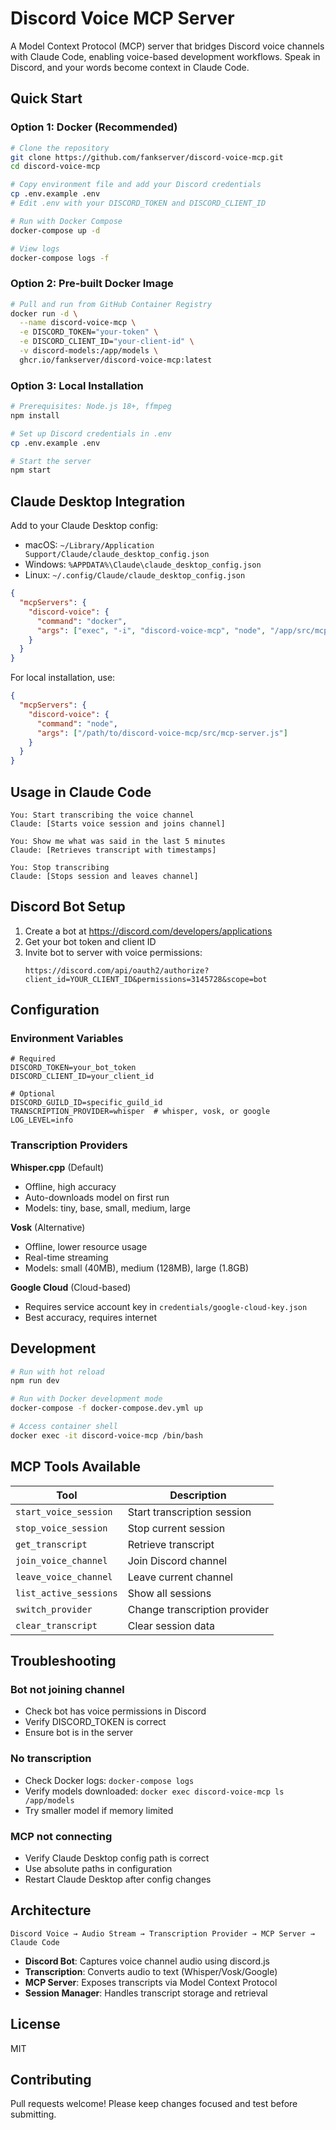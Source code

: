 # Discord Voice MCP Server

A Model Context Protocol (MCP) server that bridges Discord voice channels with Claude Code, enabling voice-based development workflows. Speak in Discord, and your words become context in Claude Code.

## Quick Start

### Option 1: Docker (Recommended)

```bash
# Clone the repository
git clone https://github.com/fankserver/discord-voice-mcp.git
cd discord-voice-mcp

# Copy environment file and add your Discord credentials
cp .env.example .env
# Edit .env with your DISCORD_TOKEN and DISCORD_CLIENT_ID

# Run with Docker Compose
docker-compose up -d

# View logs
docker-compose logs -f
```

### Option 2: Pre-built Docker Image

```bash
# Pull and run from GitHub Container Registry
docker run -d \
  --name discord-voice-mcp \
  -e DISCORD_TOKEN="your-token" \
  -e DISCORD_CLIENT_ID="your-client-id" \
  -v discord-models:/app/models \
  ghcr.io/fankserver/discord-voice-mcp:latest
```

### Option 3: Local Installation

```bash
# Prerequisites: Node.js 18+, ffmpeg
npm install

# Set up Discord credentials in .env
cp .env.example .env

# Start the server
npm start
```

## Claude Desktop Integration

Add to your Claude Desktop config:
- macOS: `~/Library/Application Support/Claude/claude_desktop_config.json`
- Windows: `%APPDATA%\Claude\claude_desktop_config.json`
- Linux: `~/.config/Claude/claude_desktop_config.json`

```json
{
  "mcpServers": {
    "discord-voice": {
      "command": "docker",
      "args": ["exec", "-i", "discord-voice-mcp", "node", "/app/src/mcp-server.js"]
    }
  }
}
```

For local installation, use:
```json
{
  "mcpServers": {
    "discord-voice": {
      "command": "node",
      "args": ["/path/to/discord-voice-mcp/src/mcp-server.js"]
    }
  }
}
```

## Usage in Claude Code

```
You: Start transcribing the voice channel
Claude: [Starts voice session and joins channel]

You: Show me what was said in the last 5 minutes
Claude: [Retrieves transcript with timestamps]

You: Stop transcribing
Claude: [Stops session and leaves channel]
```

## Discord Bot Setup

1. Create a bot at https://discord.com/developers/applications
2. Get your bot token and client ID
3. Invite bot to server with voice permissions:
   ```
   https://discord.com/api/oauth2/authorize?client_id=YOUR_CLIENT_ID&permissions=3145728&scope=bot
   ```

## Configuration

### Environment Variables

```env
# Required
DISCORD_TOKEN=your_bot_token
DISCORD_CLIENT_ID=your_client_id

# Optional
DISCORD_GUILD_ID=specific_guild_id
TRANSCRIPTION_PROVIDER=whisper  # whisper, vosk, or google
LOG_LEVEL=info
```

### Transcription Providers

**Whisper.cpp** (Default)
- Offline, high accuracy
- Auto-downloads model on first run
- Models: tiny, base, small, medium, large

**Vosk** (Alternative)
- Offline, lower resource usage
- Real-time streaming
- Models: small (40MB), medium (128MB), large (1.8GB)

**Google Cloud** (Cloud-based)
- Requires service account key in `credentials/google-cloud-key.json`
- Best accuracy, requires internet

## Development

```bash
# Run with hot reload
npm run dev

# Run with Docker development mode
docker-compose -f docker-compose.dev.yml up

# Access container shell
docker exec -it discord-voice-mcp /bin/bash
```

## MCP Tools Available

| Tool | Description |
|------|-------------|
| `start_voice_session` | Start transcription session |
| `stop_voice_session` | Stop current session |
| `get_transcript` | Retrieve transcript |
| `join_voice_channel` | Join Discord channel |
| `leave_voice_channel` | Leave current channel |
| `list_active_sessions` | Show all sessions |
| `switch_provider` | Change transcription provider |
| `clear_transcript` | Clear session data |

## Troubleshooting

### Bot not joining channel
- Check bot has voice permissions in Discord
- Verify DISCORD_TOKEN is correct
- Ensure bot is in the server

### No transcription
- Check Docker logs: `docker-compose logs`
- Verify models downloaded: `docker exec discord-voice-mcp ls /app/models`
- Try smaller model if memory limited

### MCP not connecting
- Verify Claude Desktop config path is correct
- Use absolute paths in configuration
- Restart Claude Desktop after config changes

## Architecture

```
Discord Voice → Audio Stream → Transcription Provider → MCP Server → Claude Code
```

- **Discord Bot**: Captures voice channel audio using discord.js
- **Transcription**: Converts audio to text (Whisper/Vosk/Google)
- **MCP Server**: Exposes transcripts via Model Context Protocol
- **Session Manager**: Handles transcript storage and retrieval

## License

MIT

## Contributing

Pull requests welcome! Please keep changes focused and test before submitting.